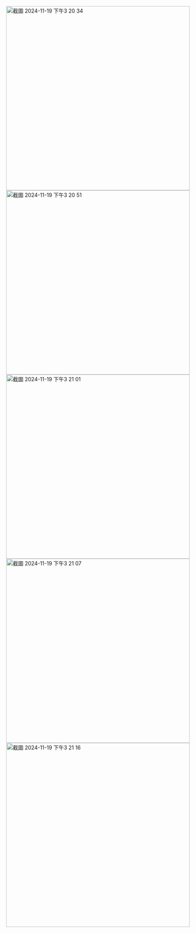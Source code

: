 <img width="494" alt="截圖 2024-11-19 下午3 20 34" src="https://github.com/user-attachments/assets/916920c7-66d9-4db7-bc84-033561862783">
<img width="494" alt="截圖 2024-11-19 下午3 20 51" src="https://github.com/user-attachments/assets/88ffddc0-b44f-4c60-ad41-70b4d2743a16">
<img width="494" alt="截圖 2024-11-19 下午3 21 01" src="https://github.com/user-attachments/assets/31c2ceaf-7c82-4d58-96d7-359e0ff030fa">
<img width="494" alt="截圖 2024-11-19 下午3 21 07" src="https://github.com/user-attachments/assets/3c234df2-fbb5-4a64-87e8-88658a3841c4">
<img width="494" alt="截圖 2024-11-19 下午3 21 16" src="https://github.com/user-attachments/assets/7d73d4b5-c2a2-43d3-a654-a8086eebc7e4">
